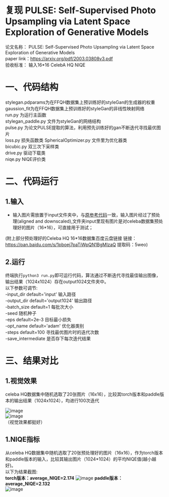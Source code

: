 # 复现  PULSE: Self-Supervised Photo Upsampling via Latent Space Exploration of Generative Models
论文名称： PULSE: Self-Supervised Photo Upsampling via Latent Space Exploration of Generative Models   
paper link：https://arxiv.org/pdf/2003.03808v3.pdf   
验收标准： 输入16*16  CelebA HQ  NIQE

# 一、代码结构
stylegan.pdparams为在FFQH数据集上预训练好的styleGan的生成器的权重   
gaussion_fit为在FFQH数据集上预训练好的styleGan的非线性映射网络  
run.py 为运行主函数   
stylegan_paddle.py 文件为styleGan的网络结构   
pulse.py 为论文PULSE提取的算法，利用预先训练好的gan不断迭代寻找最优图片   
loss.py 损失函数类
SphericalOptimizer.py 文件里为优化器类    
bicubic.py  双三次下采样类   
drive.py  驱动下载类  
niqe.py NIQE评价类


# 二、代码运行
## 1.输入
+ 输入图片需放置于input文件夹中，与[原参考代码](https://github.com/adamian98/pulse)一致，输入图片经过了预处理(aligned and downscaled),文件夹input里现有图片是对celeba数据集预处理好的图片（16*16），可直接用于测试；

(附上部分预处理好的Celeba HQ 16*16数据集百度云盘链接 链接：https://pan.baidu.com/s/1pboej7paTiWpQN1BgMIzaQ 提取码：5weo)

## 2.运行
终端执行`python3 run.py`即可运行代码，算法通过不断迭代寻找最佳输出图像，输出结果（1024x1024）存在output1024文件夹中。   
以下参数可调节:  
-input_dir default='input' 输入路径   
-output_dir default='output1024' 输出路径   
-batch_size default=1 每批次大小   
-seed 随机种子   
-eps default=2e-3 目标最小损失   
-opt_name default='adam' 优化器类别   
-steps default=100 寻找最优图片时的迭代次数   
-save_intermediate 是否存下每次迭代结果   



# 三、结果对比
## 1.视觉效果
celeba HQ数据集中随机选取了20张图片（16x16），比较其torch版本和paddle版本的输出结果（1024x1024），均进行100次迭代 
    

![image](https://tva1.sinaimg.cn/large/008i3skNgy1gtcwqt3a1fj60ps0extah02.jpg)  
![image](https://tva1.sinaimg.cn/large/008i3skNgy1gtcwr0o65tj60pd0et75z02.jpg)  
（视觉效果都挺好）

## 1.NIQE指标
从celeba HQ数据集中随机选取了20张预处理好的图片（16x16），作为torch版本和paddle版本的输入，比较其输出图片（1024*1024）的平均NIQE值(越小越好)。   
以下为结果截图:   
**torch版本：average_NIQE=2.174**
![image](https://tva1.sinaimg.cn/large/008i3skNgy1gtcwbx6ua5j60q00lltc302.jpg)
**paddle版本：average_NIQE=2.132**   
![image](https://tva1.sinaimg.cn/large/008i3skNgy1gtcx4g6u1hj60q50nkwki02.jpg)


